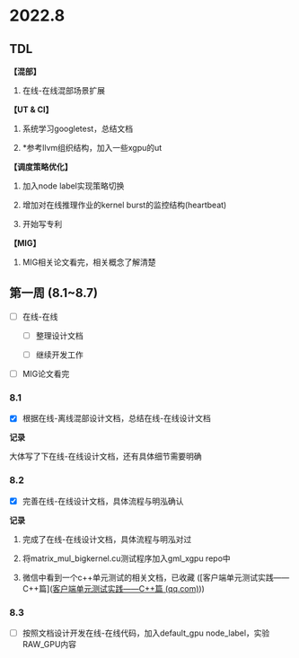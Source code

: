 # 2022.8

## TDL

**【混部】**

1. 在线-在线混部场景扩展

**【UT & CI】**

1. 系统学习googletest，总结文档

2. *参考llvm组织结构，加入一些xgpu的ut

**【调度策略优化】**

1. 加入node label实现策略切换

2. 增加对在线推理作业的kernel burst的监控结构(heartbeat)

3. 开始写专利

**【MIG】**

1. MIG相关论文看完，相关概念了解清楚

## 第一周 (8.1~8.7)

- [ ] 在线-在线
  
  - [ ] 整理设计文档
  
  - [ ] 继续开发工作

- [ ] MIG论文看完

### 8.1

- [x] 根据在线-离线混部设计文档，总结在线-在线设计文档

**记录** 

大体写了下在线-在线设计文档，还有具体细节需要明确

### 8.2

- [x] 完善在线-在线设计文档，具体流程与明泓确认

**记录** 

1. 完成了在线-在线设计文档，具体流程与明泓对过

2. 将matrix_mul_bigkernel.cu测试程序加入gml_xgpu repo中

3. 微信中看到一个c++单元测试的相关文档，已收藏 ([客户端单元测试实践——C++篇]([客户端单元测试实践——C++篇 (qq.com)](https://mp.weixin.qq.com/s?__biz=MzIzOTU0NTQ0MA==&mid=2247509384&idx=1&sn=ec56a4c69299dfecaff200bc66f5e6d6&chksm=e92a9887de5d11919c5a44ee1dc54ed8dc772a4796faa18bcf562ab5a60690699502c2759b4b&mpshare=1&scene=24&srcid=0802tftUrKHpAVOuShZgUEI7&sharer_sharetime=1659405407002&sharer_shareid=c06a0698ac99d5883b25d783eaa325ec#rd)))

### 8.3

- [ ] 按照文档设计开发在线-在线代码，加入default_gpu node_label，实验RAW_GPU内容
